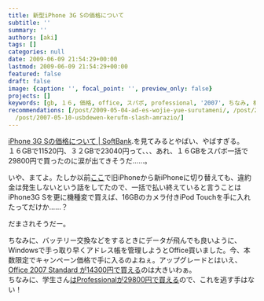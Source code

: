 ```yaml
---
title: 新型iPhone 3G Sの価格について
subtitle: ''
summary: ''
authors: [aki]
tags: []
categories: null
date: 2009-06-09 21:54:29+00:00
lastmod: 2009-06-09 21:54:29+00:00
featured: false
draft: false
image: {caption: '', focal_point: '', preview_only: false}
projects: []
keywords: [gb, １６, 価格, office, スパボ, professional, '2007', ちなみ, 機種変, 手っ取り]
recommendations: [/post/2009-05-04-ad-es-wojie-yue-surutameni/, /post/2009-05-10-ad-es-iphoneadoresuzhang-yi-xing-memo/,
  /post/2007-05-10-usbdewen-kerufm-slash-amrazio/]
---
```

[iPhone 3G Sの価格について | SoftBank](http://mb.softbank.jp/mb/iphone/iphone_3g_s/).を見てみるとやばい、やばすぎる。  
１６GBで11520円、３２GBで23040円って、、、あれ、１６GBをスパボ一括で29800円で買ったのに涙が出てきそうだ……。

いや、まてよ。たしか以前[ここ](http://wayohoo.com/ipod/news/what-is-iphone-for-everybody.html)で旧iPhoneから新iPhoneに切り替えても、違約金は発生しないという話をしてたので、一括で払い終えていると言うことはiPhone3G Sを更に機種変で買えば、16GBのカメラ付きiPod Touchを手に入れたってだけか……？

だまされそうだー。

ちなみに、バッテリー交換などをするときにデータが飛んでも良いように、Windowsで手っ取り早くアドレス帳を管理しようとOffice買いました。今、本数限定でキャンペーン価格で手に入るのよねぇ。アップグレードとはいえ、[Office 2007 Standard が14300円で買える](http://www.amazon.co.jp/Office-Standard-%E3%82%A2%E3%83%83%E3%83%97%E3%82%B0%E3%83%AC%E3%83%BC%E3%83%89-20%E5%91%A8%E5%B9%B4%E8%A8%98%E5%BF%B5-%E5%84%AA%E5%BE%85%E3%83%91%E3%83%83%E3%82%B1%E3%83%BC%E3%82%B8/dp/B001NDMHQ8)のは大きいわぁ。  
ちなみに、学生さん[はProfessionalが29800円で買える](http://www.amazon.co.jp/Office-Professional-2007-アカデミック-優待パッケージ/dp/B00260G74K/)ので、これを逃す手はない！


